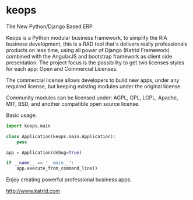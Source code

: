 keops
=====

The New Python/Django Based ERP.

Keops is a Python modular business framework, to simplify the RIA business development,
this is a RAD tool that's delivers really professionals products on less time, using all power of Django (Katrid Framework) combined with the AngularJS and bootstrap framework as client side presentation.
The project focus is the possibility to get two licenses styles for each app: Open and Commercial Licenses.

The commercial license allows developers to build new apps, under any required license, but keeping existing modules under the original license.

Community modules can be licensed under: AGPL, GPL, LGPL, Apache, MIT, BSD, and another compatible open source license.

Basic usage:

```python
import keops.main

class Application(keops.main.Application):
    pass

app = Application(debug=True)

if __name__ == '__main__':
    app.execute_from_command_line()
```

Enjoy creating powerful professional business apps.

http://www.katrid.com
